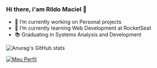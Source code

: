 ### Hi there, i'am Rildo Maciel 👋

<!--
**rildodev/rildodev** is a ✨ _special_ ✨ repository because its `README.md` (this file) appears on your GitHub profile.

Here are some ideas to get you started:

- 🔭 I’m currently working on Personal projects
- 🌱 I’m currently learning JavaScript
- 😄 Pronouns: ...
- ⚡ Fun fact: ...
-->

- 🔭 I’m currently working on Personal projects
- 🌱 I’m currently learning Web Development at RocketSeat
- 📚 Graduating in Systems Analysis and Development

![Anurag's GitHub stats](github_dark)


[![Meu Perfil](https://img.shields.io/badge/Meu%20perfil-RocketSeat-blueviolet)](https://app.rocketseat.com.br/me/rildo-maciel-berto-da-silva-04330)

